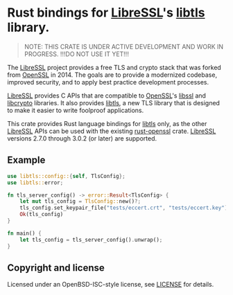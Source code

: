 # Rust bindings for [LibreSSL]'s [libtls] library.

>
> NOTE: THIS CRATE IS UNDER ACTIVE DEVELOPMENT AND WORK IN PROGRESS.
> !!!DO NOT USE IT YET!!!
>

The [LibreSSL] project provides a free TLS and crypto stack that was forked
from [OpenSSL] in 2014.  The goals are to provide a modernized codebase,
improved security, and to apply best practice development processes.

[LibreSSL] provides C APIs that are compatible to [OpenSSL]'s [libssl] and
[libcrypto] libraries.  It also provides [libtls], a new TLS library that
is designed to make it easier to write foolproof applications.

This crate provides Rust language bindings for [libtls] only, as the other
[LibreSSL] APIs can be used with the existing [rust-openssl] crate.
[LibreSSL] versions 2.7.0 through 3.0.2 (or later) are supported.

## Example

```rust
use libtls::config::{self, TlsConfig};
use libtls::error;

fn tls_server_config() -> error::Result<TlsConfig> {
    let mut tls_config = TlsConfig::new()?;
    tls_config.set_keypair_file("tests/eccert.crt", "tests/eccert.key")?;
    Ok(tls_config)
}

fn main() {
    let tls_config = tls_server_config().unwrap();
}
```

## Copyright and license

Licensed under an OpenBSD-ISC-style license, see [LICENSE] for details.

[LibreSSL]: https://www.libressl.org
[LICENSE]: LICENSE
[OpenSSL]: https://wiki.openssl.org/index.php/Code_Quality
[libcrypto]: https://man.openbsd.org/crypto.3
[libssl]: https://man.openbsd.org/ssl.3
[libtls]: https://man.openbsd.org/tls_init.3
[rust-openssl]: https://docs.rs/openssl/

